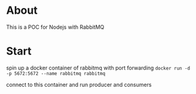 # About

This is a POC for Nodejs with RabbitMQ

# Start

spin up a docker container of rabbitmq with port forwarding
`docker run -d -p 5672:5672 --name rabbitmq rabbitmq`

connect to this container and run producer and consumers
